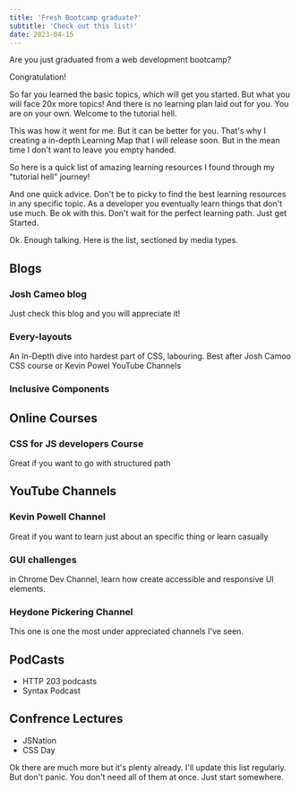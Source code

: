 ```yaml
---
title: 'Fresh Bootcamp graduate?'
subtitle: 'Check out this list!'
date: 2023-04-15
---
```


Are you just graduated from a web development bootcamp?

Congratulation!

So far you learned the basic topics, which will get you started. But what you will face 20x more topics! And there is no learning plan laid out for you. You are on your own. Welcome to the tutorial hell.

This was how it went for me. But it can be better for you. That's why I creating a in-depth Learning Map that I will release soon. But in the mean time I don't want to leave you empty handed.

So here is a quick list of amazing learning resources I found through my "tutorial hell" journey!

And one quick advice. Don't be to picky to find the best learning resources in any specific topic. As a developer you eventually learn things that don't use much. Be ok with this. Don't wait for the perfect learning path. Just get Started.

Ok. Enough talking. Here is the list, sectioned by media types.

## Blogs

### Josh Cameo blog

Just check this blog and you will appreciate it!

### Every-layouts

An In-Depth dive into hardest part of CSS, labouring. Best after Josh Camoo CSS course or Kevin Powel YouTube Channels

### Inclusive Components

## Online Courses

### CSS for JS developers Course

Great if you want to go with structured path

## YouTube Channels

### Kevin Powell Channel

Great if you want to learn just about an specific thing or learn casually

### GUI challenges 

in Chrome Dev Channel, learn how create accessible and responsive UI elements.

###  Heydone Pickering Channel

This one is one the most under appreciated channels I've seen.

## PodCasts

- HTTP 203 podcasts
- Syntax Podcast

## Confrence Lectures

- JSNation
- CSS Day

Ok there are much more but it's plenty already. I'll update this list regularly. But don't panic. You don't need all of them at once. Just start somewhere.
